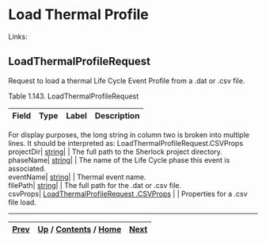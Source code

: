 
# Load Thermal Profile

Links:

## LoadThermalProfileRequest

Request to load a thermal Life Cycle Event Profile from a .dat or .csv file.

Table 1.143. LoadThermalProfileRequest

Field| Type| Label| Description  
---|---|---|---  
For display purposes, the long string in column two is broken into multiple
lines. It should be interpreted as: LoadThermalProfileRequest.CSVProps  
projectDir| [string](ch01s11.md "gRPC Scalar Value Types")|  | The full path to the Sherlock project directory.  
phaseName| [string](ch01s11.md "gRPC Scalar Value Types")|  | The name of the Life Cycle phase this event is associated.  
eventName| [string](ch01s11.md "gRPC Scalar Value Types")|  | Thermal event name.  
filePath| [string](ch01s11.md "gRPC Scalar Value Types")|  | The full path for the .dat or .csv file.  
csvProps|  [LoadThermalProfileRequest .CSVProps](ch01s06s31s02.md "LoadThermalProfileRequest.CSVProps") |  | Properties for a .csv file load.  
  
  

* * *

[Prev](ch01s06s30s04.md) | [Up](ch01s06.md) / [Contents](index.md) / [Home](../../index.htm)|  [Next](ch01s06s31s02.md)  
---|---|---

